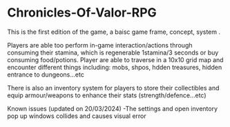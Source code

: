 # Chronicles-Of-Valor-RPG

This is the first edition of the game, a baisc game frame, concept, system .

Players are able too perform in-game interaction/actions through consuming their stamina, which is regenerable 1stamina/3 seconds or buy consuming food/potions.
Player are able to traverse in a 10x10 grid map and encounter different things including: mobs, shpos, hdden treasures, hidden entrance to dungeons...etc

There is also an inventory system for players to store their collectibles and equip armour/weapons to enhance their stats (strength/defence...etc)


Known issues (updated on 20/03/2024)
-The settings and open inventory pop up windows collides and causes visual error

